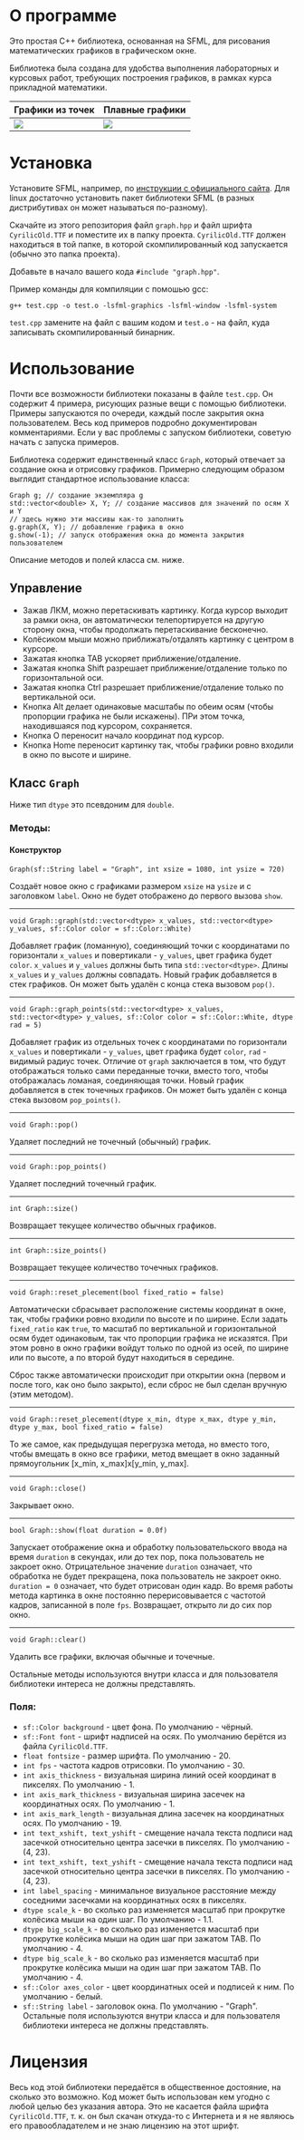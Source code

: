 # О программе

Это простая C++ библиотека, основанная на SFML, для рисования математических графиков в графическом окне.

Библиотека была создана для удобства выполнения лабораторных и курсовых работ, требующих построения графиков, в рамках курса прикладной математики.

| Графики из точек | Плавные графики |
| ---------------- | --------------- |
| ![](https://i.imgur.com/I13XDUN.png)  | ![](https://i.imgur.com/YLmqskI.png)  |

# Установка

Установите SFML, например, по [инструкции с официального сайта](https://www.sfml-dev.org/tutorials/2.6/). Для linux достаточно установить пакет библиотеки SFML (в разных дистрибутивах он может называться по-разному).

Скачайте из этого репозитория файл `graph.hpp` и файл шрифта `CyrilicOld.TTF` и поместите их в папку проекта. `CyrilicOld.TTF` должен находиться в той папке, в которой скомпилированный код запускается (обычно это папка проекта).

Добавьте в начало вашего кода `#include "graph.hpp"`.

Пример команды для компиляции с помошью gcc:
```
g++ test.cpp -o test.o -lsfml-graphics -lsfml-window -lsfml-system
```
`test.cpp` замените на файл с вашим кодом и `test.o` - на файл, куда записывать скомпилированный бинарник.

# Использование

Почти все возможности библиотеки показаны в файле `test.cpp`. Он содержит 4 примера, рисующих разные вещи с помощью библиотеки. Примеры запускаются по очереди, каждый после закрытия окна пользователем. Весь код примеров подробно документирован комментариями. Если у вас проблемы с запуском библиотеки, советую начать с запуска примеров.

Библиотека содержит единственный класс `Graph`, который отвечает за создание окна и отрисовку графиков. Примерно следующим образом выглядит стандартное использование класса:
```
Graph g; // создание экземпляра g
std::vector<double> X, Y; // создание массивов для значений по осям X и Y
// здесь нужно эти массивы как-то заполнить
g.graph(X, Y); // добавление графика в окно
g.show(-1); // запуск отображения окна до момента закрытия пользователем
```
Описание методов и полей класса см. ниже.

## Управление

- Зажав ЛКМ, можно перетаскивать картинку. Когда курсор выходит за рамки окна, он автоматически телепортируется на другую сторону окна, чтобы продолжать перетаскивание бесконечно.
- Колёсиком мыши можно приближать/отдалять картинку с центром в курсоре.
- Зажатая кнопка TAB ускоряет приближение/отдаление.
- Зажатая кнопка Shift разрешает приближение/отдаление только по горизонтальной оси.
- Зажатая кнопка Ctrl разрешает приближение/отдаление только по вертикальной оси.
- Кнопка Alt делает одинаковые масштабы по обеим осям (чтобы пропорции графика не были искажены). ПРи этом точка, находившаяся под курсором, сохраняется.
- Кнопка O переносит начало координат под курсор.
- Кнопка Home переносит картинку так, чтобы графики ровно входили в окно по высоте и ширине.

## Класс `Graph`
Ниже тип `dtype` это псевдоним для `double`.
### Методы:
#### Конструктор
```
Graph(sf::String label = "Graph", int xsize = 1080, int ysize = 720)
```
Создаёт новое окно с графиками размером `xsize` на `ysize` и с заголовком `label`. Окно не будет отображено до первого вызова `show`.

---
```
void Graph::graph(std::vector<dtype> x_values, std::vector<dtype> y_values, sf::Color color = sf::Color::White)
```
Добавляет график (ломанную), соединяющий точки с координатами по горизонтали `x_values` и повертикали - `y_values`, цвет графика будет `color`. `x_values` и `y_values` должны быть типа `std::vector<dtype>`. Длины `x_values` и `y_values` должны совпадать. Новый график добавляется в стек графиков. Он может быть удалён с конца стека вызовом `pop()`.

---
```
void Graph::graph_points(std::vector<dtype> x_values, std::vector<dtype> y_values, sf::Color color = sf::Color::White, dtype rad = 5)
```
Добавляет график из отдельных точек с координатами по горизонтали `x_values` и повертикали - `y_values`, цвет графика будет `color`, `rad` - видимый радиус точек. Отличие от `graph` заключается в том, что будут отображаться только сами переданные точки, вместо того, чтобы отображалась ломаная, соединяющая точки. Новый график добавляется в стек точечных графиков. Он может быть удалён с конца стека вызовом `pop_points()`.

---
```
void Graph::pop()
```
Удаляет последний не точечный (обычный) график.

---
```
void Graph::pop_points()
```
Удаляет последний точечный график.

---
```
int Graph::size()
```
Возвращает текущее количество обычных графиков.

---
```
int Graph::size_points()
```
Возвращает текущее количество точечных графиков.


---
```
void Graph::reset_plecement(bool fixed_ratio = false)
```
Автоматически сбрасывает расположение системы координат в окне, так, чтобы графики ровно входили по высоте и по ширине. Если задать `fixed_ratio` как `true`, то масштаб по вертикальной и горизонтальной осям будет одинаковым, так что пропорции графика не исказятся. При этом ровно в окно графики войдут только по одной из осей, по ширине или по высоте, а по второй будут находиться в середине.

Сброс также автоматически происходит при открытии окна (первом и после того, как оно было закрыто), если сброс не был сделан вручную (этим методом).

---
```
void Graph::reset_plecement(dtype x_min, dtype x_max, dtype y_min, dtype y_max, bool fixed_ratio = false)
```
То же самое, как предыдущая перегрузка метода, но вместо того, чтобы вмещать в окно все графики, метод вмещает в окно заданный прямоугольник [x_min, x_max]x[y_min, y_max].

---
```
void Graph::close()
```
Закрывает окно.

---
```
bool Graph::show(float duration = 0.0f)
```
Запускает отображение окна и обработку пользовательского ввода на время `duration` в секундах, или до тех пор, пока пользователь не закроет окно. Отрицательное значение `duration` означает, что обработка не будет прекращена, пока пользователь не закроет окно. `duration = 0` означает, что будет отрисован один кадр.  Во время работы метода картинка в окне постоянно перерисовывается с частотой кадров, записанной в поле `fps`. Возвращает, открыто ли до сих пор окно.

---
```
void Graph::clear()
```
Удалить все графики, включая обычные и точечные.

Остальные методы используются внутри класса и для пользователя библиотеки интереса не должны представлять.

### Поля:
- `sf::Color background` - цвет фона. По умолчанию - чёрный.
- `sf::Font font` - шрифт надписей на осях. По умолчанию берётся из файла `CyrilicOld.TTF`.
- `float fontsize` - размер шрифта. По умолчанию - 20.
- `int fps` - частота кадров отрисовки. По умолчанию - 30.
- `int axis_thickness` - визуальная ширина линий осей координат в пикселях. По умолчанию - 1.
- `int axis_mark_thickness` - визуальная ширина засечек на координатных осях. По умолчанию - 1.
- `int axis_mark_length` - визуальная длина засечек на координатных осях. По умолчанию - 19.
- `int text_xshift, text_yshift` - смещение начала текста подписи над засечкой относительно центра засечки в пикселях. По умолчанию - (4, 23).
- `int text_xshift, text_yshift` - смещение начала текста подписи над засечкой относительно центра засечки в пикселях. По умолчанию - (4, 23).
- `int label_spacing` - минимальное визуальное расстояние между соседними засечками на координатных осях в пикселях.
- `dtype scale_k` - во сколько раз изменяется масштаб при прокрутке колёсика мыши на один шаг. По умолчанию - 1.1.
- `dtype big_scale_k` - во сколько раз изменяется масштаб при прокрутке колёсика мыши на один шаг при зажатом TAB. По умолчанию - 4.
- `dtype big_scale_k` - во сколько раз изменяется масштаб при прокрутке колёсика мыши на один шаг при зажатом TAB. По умолчанию - 4.
- `sf::Color axes_color` - цвет координатных осей и подписей к ним. По умолчанию - белый.
- `sf::String label` - заголовок окна. По умолчанию - "Graph".
Остальные поля используются внутри класса и для пользователя библиотеки интереса не должны представлять.

# Лицензия

Весь код этой библиотеки передаётся в общественное достояние, на сколько это возможно. Код может быть использован кем угодно с любой целью без указания автора. Это не касается файла шрифта `CyrilicOld.TTF`, т. к. он был скачан откуда-то с Интернета и я не являюсь его правообладателем и не знаю лицензию на этот шрифт.
